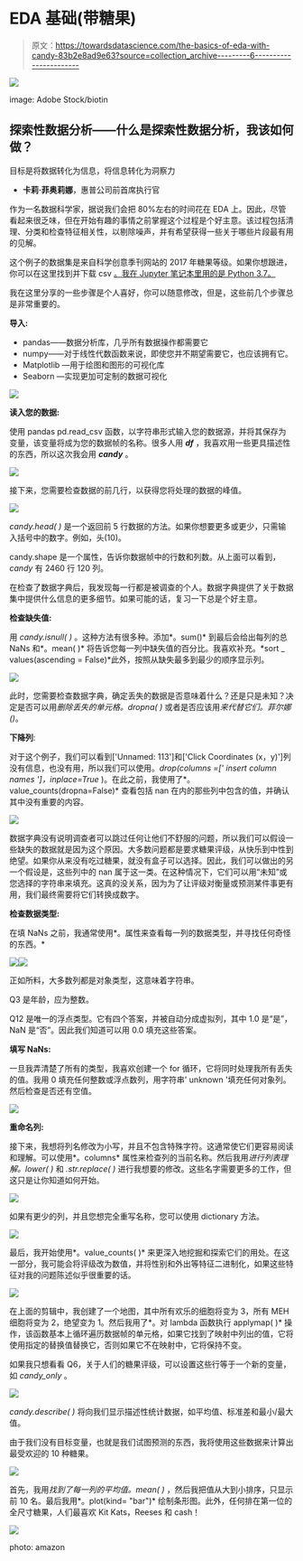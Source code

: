 # EDA 基础(带糖果)

> 原文：<https://towardsdatascience.com/the-basics-of-eda-with-candy-83b2e8ad9e63?source=collection_archive---------6----------------------->

![](img/53057a7eb76876004dbb48db68d0863b.png)

image: Adobe Stock/biotin

## 探索性数据分析——什么是探索性数据分析，我该如何做？

目标是将数据转化为信息，将信息转化为洞察力

*   **卡莉·菲奥莉娜**，惠普公司前首席执行官

作为一名数据科学家，据说我们会把 80%左右的时间花在 EDA 上。因此，尽管看起来很乏味，但在开始有趣的事情之前掌握这个过程是个好主意。该过程包括清理、分类和检查特征相关性，以剔除噪声，并有希望获得一些关于哪些片段最有用的见解。

这个例子的数据集是来自科学创意季刊网站的 2017 年糖果等级。如果你想跟进，你可以在这里找到并下载 csv [。我在 Jupyter 笔记本里用的是 Python 3.7。](https://www.scq.ubc.ca/so-much-candy-data-seriously/)

我在这里分享的一些步骤是个人喜好，你可以随意修改，但是，这些前几个步骤总是非常重要的。

**导入:**

*   pandas——数据分析库，几乎所有数据操作都需要它
*   numpy——对于线性代数函数来说，即使您并不期望需要它，也应该拥有它。
*   Matplotlib —用于绘图和图形的可视化库
*   Seaborn —实现更加可定制的数据可视化

![](img/60ecc25a106b7249e37c74f51d07b04a.png)

**读入您的数据:**

使用 pandas pd.read_csv 函数，以字符串形式输入您的数据源，并将其保存为变量，该变量将成为您的数据帧的名称。很多人用 ***df*** ，我喜欢用一些更具描述性的东西，所以这次我会用 ***candy*** 。

![](img/68d74a44c86aeb7e473a9e4b9bdb8e1a.png)

接下来，您需要检查数据的前几行，以获得您将处理的数据的峰值。

![](img/11a0f45456c3b26a0033f3d112bfc905.png)

*candy.head( )* 是一个返回前 5 行数据的方法。如果你想要更多或更少，只需输入括号中的数字。例如，头(10)。

candy.shape 是一个属性，告诉你数据帧中的行数和列数。从上面可以看到， *candy* 有 2460 行 120 列。

在检查了数据字典后，我发现每一行都是被调查的个人。数据字典提供了关于数据集中提供什么信息的更多细节。如果可能的话，复习一下总是个好主意。

**检查缺失值:**

用 *candy.isnull( )* 。这种方法有很多种。添加*。sum()* 到最后会给出每列的总 NaNs 和*。mean( )* 将告诉您每一列中缺失值的百分比。我喜欢补充。*sort _ values(ascending = False)*此外，按照从缺失最多到最少的顺序显示列。

![](img/2252a2e7549604f0430a6b870dcfce8b.png)

此时，您需要检查数据字典，确定丢失的数据是否意味着什么？还是只是未知？决定是否可以用*删除丢失的单元格。dropna( )* 或者是否应该用*来代替它们。菲尔娜()*。

**下降列**:

对于这个例子，我们可以看到['Unnamed: 113']和['Click Coordinates (x，y)']列没有信息，也没有用，所以我们可以使用。*drop(columns =[' insert column names ']，inplace=True* )。在此之前，我使用了*。value_counts(dropna=False)* 查看包括 nan 在内的那些列中包含的值，并确认其中没有重要的内容。

![](img/778bbb707f2ba7cb2b8e94ac1a94fe2f.png)

数据字典没有说明调查者可以跳过任何让他们不舒服的问题，所以我们可以假设一些缺失的数据就是因为这个原因。大多数问题都是要求糖果评级，从快乐到中性到绝望。如果你从来没有吃过糖果，就没有盒子可以选择。因此，我们可以做出的另一个假设是，这些列中的 nan 属于这一类。在这种情况下，它们可以用“未知”或您选择的字符串来填充。这真的没关系，因为为了让评级对衡量或预测某件事更有用，我们最终需要将它们转换成数字。

**检查数据类型:**

在填 NaNs 之前，我通常使用*。属性来查看每一列的数据类型，并寻找任何奇怪的东西。*

![](img/46e3d4cf9dfe318e84736a06e24d6fcf.png)![](img/0257048fbbf63d7c79b57e02c9411dbf.png)

正如所料，大多数列都是对象类型，这意味着字符串。

Q3 是年龄，应为整数。

Q12 是唯一的浮点类型。它有四个答案，并被自动分成虚拟列，其中 1.0 是“是”，NaN 是“否”。因此我们知道可以用 0.0 填充这些答案。

**填写 NaNs:**

一旦我弄清楚了所有的类型，我喜欢创建一个 for 循环，它将同时处理我所有丢失的值。我用 0 填充任何整数或浮点数列，用字符串' unknown '填充任何对象列。然后检查是否还有空值。

![](img/ab08d7d2cd26f1a0bc69df3d1aeea538.png)

**重命名列:**

接下来，我想将列名修改为小写，并且不包含特殊字符。这通常使它们更容易阅读和理解。可以使用*。columns* 属性来检查列的当前名称。然后我用*进行列表理解。lower( )* 和 *.str.replace( )* 进行我想要的修改。这些名字需要更多的工作，但这只是让你知道如何开始。

![](img/413f016a93f58a8d3ee9caefb60f919a.png)

如果有更少的列，并且您想完全重写名称，您可以使用 dictionary 方法。

![](img/84b78c756d371c75cc3ef5da6258d4fd.png)

最后，我开始使用*。value_counts( )* 来更深入地挖掘和探索它们的用处。在这一部分，我可能会将评级改为数值，并将性别和外出等特征二进制化，如果这些特征对我的问题陈述似乎很重要的话。

![](img/c7897b9027c178331629f1b6a4b5e0db.png)

在上面的剪辑中，我创建了一个地图，其中所有欢乐的细胞将变为 3，所有 MEH 细胞将变为 2，绝望变为 1。然后我用了*。对 lambda 函数执行 applymap( )* 操作，该函数基本上循环遍历数据帧的单元格，如果它找到了映射中列出的值，它将使用指定的替换值替换它，否则如果它不在映射中，它将保持不变。

如果我只想看看 Q6，关于人们的糖果评级，可以设置这些行等于一个新的变量，如 *candy_only* 。

![](img/4631d98b68f27766a60036e43dcdc169.png)

*candy.describe( )* 将向我们显示描述性统计数据，如平均值、标准差和最小/最大值。

由于我们没有目标变量，也就是我们试图预测的东西，我将使用这些数据来计算出最受欢迎的 10 种糖果。

![](img/4566dd9591fa1ffbd5ea3f0c28234422.png)

首先，我用*找到了每一列的平均值。mean( )* ，然后我把值从大到小排序，只显示前 10 名。最后我用*。plot(kind= "bar")* 绘制条形图。此外，任何排在第一位的全尺寸糖果，人们最喜欢 Kit Kats，Reeses 和 cash！

![](img/e0daef7fb4942f8905d07dacdb5e5dd0.png)

photo: amazon